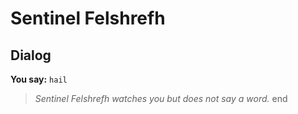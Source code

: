 # Sentinel Felshrefh


## Dialog

**You say:** `hail`



>*Sentinel Felshrefh watches you but does not say a word.*
end

